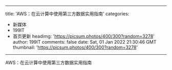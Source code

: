 
---
title: 'AWS：在云计算中使用第三方数据实用指南'
categories: 
 - 新媒体
 - 199IT
 - 首页更新
headimg: 'https://picsum.photos/400/300?random=3278'
author: 199IT
comments: false
date: Sat, 01 Jan 2022 21:30:46 GMT
thumbnail: 'https://picsum.photos/400/300?random=3278'
---

<div>   
AWS：在云计算中使用第三方数据实用指南  
</div>
            